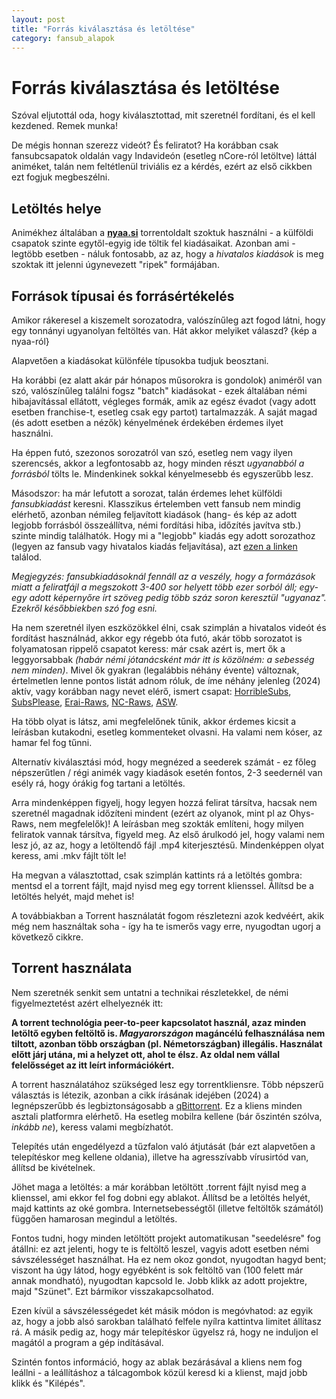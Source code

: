 ```yaml
---
layout: post
title: "Forrás kiválasztása és letöltése"
category: fansub_alapok
---
```


# Forrás kiválasztása és letöltése

Szóval eljutottál oda, hogy kiválasztottad, mit szeretnél fordítani, és el kell kezdened. Remek munka!

De mégis honnan szerezz videót? És feliratot? Ha korábban csak fansubcsapatok oldalán vagy Indavideón (esetleg nCore-ról letöltve) láttál animéket, talán nem feltétlenül triviális ez a kérdés, ezért az első cikkben ezt fogjuk megbeszélni.



## Letöltés helye

Animékhez általában a [**nyaa.si**](https://nyaa.si/) torrentoldalt szoktuk használni - a külföldi csapatok szinte egytől-egyig ide töltik fel kiadásaikat.
Azonban ami - legtöbb esetben - náluk fontosabb, az az, hogy a *hivatalos kiadások* is meg szoktak itt jelenni úgynevezett "ripek" formájában.



## Források típusai és forrásértékelés
Amikor rákeresel a kiszemelt sorozatodra, valószínűleg azt fogod látni, hogy egy tonnányi ugyanolyan feltöltés van. Hát akkor melyiket válaszd?
{kép a nyaa-ról}


Alapvetően a kiadásokat különféle típusokba tudjuk beosztani.


Ha korábbi (ez alatt akár pár hónapos műsorokra is gondolok) animéről van szó, valószínűleg találni fogsz "batch" kiadásokat - ezek általában némi hibajavítással ellátott, végleges formák, amik az egész évadot (vagy adott esetben franchise-t,
esetleg csak egy partot) tartalmazzák. A saját magad (és adott esetben a nézők) kényelmének érdekében érdemes ilyet használni.

Ha éppen futó, szezonos sorozatról van szó, esetleg nem vagy ilyen szerencsés, akkor a legfontosabb az, hogy minden részt *ugyanabból a forrásból* tölts le. Mindenkinek sokkal kényelmesebb és egyszerűbb lesz.


Másodszor: ha már lefutott a sorozat, talán érdemes lehet külföldi *fansubkiadást* keresni.
Klasszikus értelemben vett fansub nem mindig elérhető, azonban némileg feljavított kiadások (hang- és kép az adott legjobb forrásból összeállítva, némi fordítási hiba, időzítés javítva stb.) szinte mindig találhatók.
Hogy mi a "legjobb" kiadás egy adott sorozathoz (legyen az fansub vagy hivatalos kiadás feljavítása), azt [ezen a linken](https://index.fansubcar.tel/) találod.

*Megjegyzés: fansubkiadásoknál fennáll az a veszély, hogy a formázások miatt a feliratfájl a megszokott 3-400 sor helyett több ezer sorból áll; egy-egy adott képernyőre írt szöveg pedig több száz soron keresztül "ugyanaz". Ezekről későbbiekben szó fog esni.*


Ha nem szeretnél ilyen eszközökkel élni, csak szimplán a hivatalos videót és fordítást használnád, akkor egy régebb óta futó, akár több sorozatot is folyamatosan rippelő csapatot keress:
már csak azért is, mert ők a leggyorsabbak *(habár némi jótanácsként már itt is közölném: a sebesség nem minden)*.
Mivel ők gyakran (legalábbis néhány évente) változnak, értelmetlen lenne pontos listát adnom róluk, de íme néhány jelenleg (2024) aktív, vagy korábban nagy nevet elérő, ismert csapat:
[HorribleSubs](https://horriblesubs.eu/), [SubsPlease](https://subsplease.org/), [Erai-Raws](https://www.erai-raws.info/), [NC-Raws](https://nyaa.si/user/BraveSail), [ASW](https://nyaa.si/user/AkihitoSubsWeeklies).


Ha több olyat is látsz, ami megfelelőnek tűnik, akkor érdemes kicsit a leírásban kutakodni, esetleg kommenteket olvasni. Ha valami nem kóser, az hamar fel fog tűnni.

Alternatív kiválasztási mód, hogy megnézed a seederek számát - ez főleg népszerűtlen / régi animék vagy kiadások esetén fontos, 2-3 seedernél van esély rá, hogy órákig fog tartani a letöltés.


Arra mindenképpen figyelj, hogy legyen hozzá felirat társítva, hacsak nem szeretnél magadnak időzíteni mindent (ezért az olyanok, mint pl az Ohys-Raws, nem megfelelők)! A leírásban meg szokták említeni, hogy milyen feliratok vannak társítva, figyeld meg.
Az első árulkodó jel, hogy valami nem lesz jó, az az, hogy a letöltendő fájl .mp4 kiterjesztésű. Mindenképpen olyat keress, ami .mkv fájlt tölt le!


Ha megvan a választottad, csak szimplán kattints rá a letöltés gombra: mentsd el a torrent fájlt, majd nyisd meg egy torrent klienssel. Állítsd be a letöltés helyét, majd mehet is!


A továbbiakban a Torrent használatát fogom részletezni azok kedvéért, akik még nem használtak soha - így ha te ismerős vagy erre, nyugodtan ugorj a következő cikkre.



## Torrent használata

Nem szeretnék senkit sem untatni a technikai részletekkel, de némi figyelmeztetést azért elhelyeznék itt:


**A torrent technológia peer-to-peer kapcsolatot használ, azaz minden letöltő egyben feltöltő is. *Magyarországon* magáncélú felhasználása nem tiltott, azonban több országban (pl. Németországban) illegális.
Használat előtt járj utána, mi a helyzet ott, ahol te élsz. Az oldal nem vállal felelősséget az itt leírt információkért.**


A torrent használatához szükséged lesz egy torrentkliensre. Több népszerű választás is létezik, azonban a cikk írásának idejében (2024) a legnépszerűbb és legbiztonságosabb a [qBittorrent](https://www.qbittorrent.org/).
Ez a kliens minden asztali platformra elérhető. Ha esetleg mobilra kellene (bár őszintén szólva, *inkább ne*), keress valami megbízhatót.

Telepítés után engedélyezd a tűzfalon való átjutását (bár ezt alapvetően a telepítéskor meg kellene oldania), illetve ha agresszívabb vírusirtód van, állítsd be kivételnek.


Jöhet maga a letöltés: a már korábban letöltött .torrent fájlt nyisd meg a klienssel, ami ekkor fel fog dobni egy ablakot. Állítsd be a letöltés helyét, majd kattints az oké gombra. Internetsebességtől (illetve feltöltők számától) függően hamarosan megindul a letöltés.

Fontos tudni, hogy minden letöltött projekt automatikusan "seedelésre" fog átállni: ez azt jelenti, hogy te is feltöltő leszel, vagyis adott esetben némi sávszélességet használhat. Ha ez nem okoz gondot, nyugodtan hagyd bent; viszont ha úgy látod, hogy
egyébként is sok feltöltő van (100 felett már annak mondható), nyugodtan kapcsold le. Jobb klikk az adott projektre, majd "Szünet". Ezt bármikor visszakapcsolhatod.

Ezen kívül a sávszélességedet két másik módon is megóvhatod: az egyik az, hogy a jobb alsó sarokban található felfele nyílra kattintva limitet állítasz rá. A másik pedig az, hogy már telepítéskor ügyelsz rá, hogy ne induljon el magától a program a gép indításával.

Szintén fontos információ, hogy az ablak bezárásával a kliens nem fog leállni - a leállításhoz a tálcagombok közül keresd ki a klienst, majd jobb klikk és "Kilépés".
